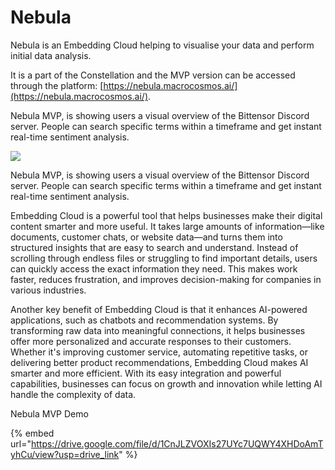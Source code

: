 # Nebula

Nebula is an Embedding Cloud helping to visualise your data and perform initial data analysis.

It is a part of the Constellation and the MVP version can be accessed through the platform: [https://nebula.macrocosmos.ai/](https://nebula.macrocosmos.ai/).

Nebula MVP, is showing users a visual overview of the Bittensor Discord server. People can search specific terms within a timeframe and get instant real-time sentiment analysis.

![](https://lh7-rt.googleusercontent.com/slidesz/AGV_vUcwm2QqNxBJ273rD3aEOn0_0yh6jc-GV7zzltK0f0G1sKWX9cQJJTCcmvfuvUhFx78mSU0s_WcEYqr6JpSrSRZG7blWB0Cj9U9hYcLoZac2IMZsKXjvLDlnWC1OS9EXTTwtA4AXyQ=s2048?key=4TvgYRVhn-xzDIU0GU72ROkL)

Nebula MVP, is showing users a visual overview of the Bittensor Discord server. People can search specific terms within a timeframe and get instant real-time sentiment analysis.

Embedding Cloud is a powerful tool that helps businesses make their digital content smarter and more useful. It takes large amounts of information—like documents, customer chats, or website data—and turns them into structured insights that are easy to search and understand. Instead of scrolling through endless files or struggling to find important details, users can quickly access the exact information they need. This makes work faster, reduces frustration, and improves decision-making for companies in various industries.

Another key benefit of Embedding Cloud is that it enhances AI-powered applications, such as chatbots and recommendation systems. By transforming raw data into meaningful connections, it helps businesses offer more personalized and accurate responses to their customers. Whether it's improving customer service, automating repetitive tasks, or delivering better product recommendations, Embedding Cloud makes AI smarter and more efficient. With its easy integration and powerful capabilities, businesses can focus on growth and innovation while letting AI handle the complexity of data.

Nebula MVP Demo

{% embed url="https://drive.google.com/file/d/1CnJLZVOXIs27UYc7UQWY4XHDoAmTyhCu/view?usp=drive_link" %}

